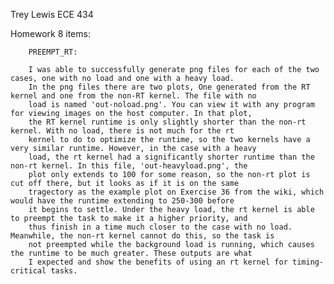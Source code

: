 Trey Lewis      ECE 434

Homework 8 items:

        PREEMPT_RT:

		I was able to successfully generate png files for each of the two cases, one with no load and one with a heavy load. 
		In the png files there are two plots, One generated from the RT kernel and one from the non-RT kernel. The file with no
		load is named 'out-noload.png'. You can view it with any program for viewing images on the host computer. In that plot,
		the RT kernel runtime is only slightly shorter than the non-rt kernel. With no load, there is not much for the rt
		kernel to do to optimize the runtime, so the two kernels have a very similar runtime. However, in the case with a heavy
		load, the rt kernel had a significantly shorter runtime than the non-rt kernel. In this file, 'out-heavyload.png', the
		plot only extends to 100 for some reason, so the non-rt plot is cut off there, but it looks as if it is on the same
		tragectory as the example plot on Exercise 36 from the wiki, which would have the runtime extending to 250-300 before
		it begins to settle. Under the heavy load, the rt kernel is able to preempt the task to make it a higher priority, and
		thus finish in a time much closer to the case with no load. Meanwhile, the non-rt kernel cannot do this, so the task is
		not preempted while the background load is running, which causes the runtime to be much greater. These outputs are what
		I expected and show the benefits of using an rt kernel for timing-critical tasks.
